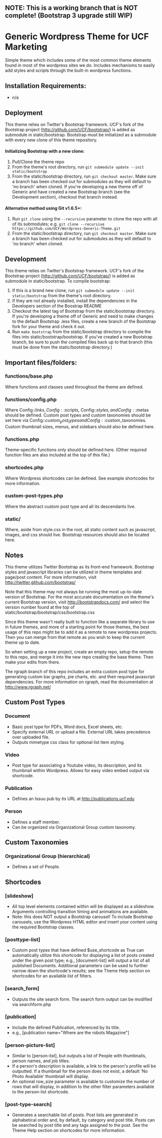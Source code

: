 ## NOTE: This is a working branch that is NOT complete! (Bootstrap 3 upgrade still WIP) ##


# Generic Wordpress Theme for UCF Marketing

Simple theme which includes some of the most common theme elements found in most
of the wordpress sites we do.  Includes mechanisms to easily add styles and
scripts through the built-in wordpress functions.


## Installation Requirements:
* n/a


## Deployment

This theme relies on Twitter's Bootstrap framework. UCF's fork of the Bootstrap project (http://github.com/UCF/bootstrap/) is added as submodule in static/bootstrap. Bootstrap must be initialized as a submodule with every new clone of this theme repository.

#### Initializing Bootstrap with a new clone:
1. Pull/Clone the theme repo
2. From the theme's root directory, run `git submodule update --init static/bootstrap`
3. From the static/bootstrap directory, run `git checkout master`.  Make sure a branch has been checked out for submodules as they will default to 'no branch' when cloned.  If you're developing a new theme off of Generic and have created a new Bootstrap branch (see the Development section), checkout that branch instead.

#### Alternative method using Git v1.6.5+:
1. Run `git clone` using the `--recursive` parameter to clone the repo with all of its submodules; e.g. `git clone --recursive https://github.com/UCF/Wordpress-Generic-Theme.git`
2. From the static/bootstrap directory, run `git checkout master`.  Make sure a branch has been checked out for submodules as they will default to 'no branch' when cloned.


## Development

This theme relies on Twitter's Bootstrap framework. UCF's fork of the Bootstrap project (http://github.com/UCF/bootstrap/) is added as submodule in static/bootstrap. To compile bootstrap:

1. If this is a brand new clone, run `git submodule update --init static/bootstrap` from the theme's root directory.
2. If they are not already installed, install the dependencies in the Developers section of the Boostrap README
3. Checkout the latest tag of Bootstrap from the static/bootstrap directory.  If you're developing a theme off of Generic and need to make changes to the default Bootstrap .less files, create a new branch of the Bootstrap fork for your theme and check it out.
4. Run `make bootstrap` from the static/bootstrap directory to compile the files into static/bootstrap/bootstrap.  If you've created a new Bootstrap branch, be sure to push the compiled files back up to that branch (this must be done from the static/bootstrap directory.)


## Important files/folders:

### functions/base.php
Where functions and classes used throughout the theme are defined.

### functions/config.php
Where Config::$links, Config::$scripts, Config::$styles, and
Config::$metas should be defined.  Custom post types and custom taxonomies should
be set here via Config::$custom_post_types and Config::$custom_taxonomies.
Custom thumbnail sizes, menus, and sidebars should also be defined here.

### functions.php
Theme-specific functions only should be defined here.  (Other required
function files are also included at the top of this file.)

### shortcodes.php
Where Wordpress shortcodes can be defined.  See example shortcodes for more
information.

### custom-post-types.php
Where the abstract custom post type and all its descendants live.

### static/
Where, aside from style.css in the root, all static content such as
javascript, images, and css should live.
Bootstrap resources should also be located here.


## Notes

This theme utilizes Twitter Bootstrap as its front-end framework.  Bootstrap
styles and javascript libraries can be utilized in theme templates and page/post
content.  For more information, visit http://twitter.github.com/bootstrap/

Note that this theme may not always be running the most up-to-date version of
Bootstrap.  For the most accurate documentation on the theme's current
Bootstrap version, visit http://bootstrapdocs.com/ and select the version number
found at the top of static/bootstrap/bootstrap/css/bootstrap.css


Since this theme wasn't really built to function like a separate library to use
in future themes, and more of a starting point for those themes, the best usage
of this repo might be to add it as a remote to new wordpress projects.  Then
you can merge from that remote as you wish to keep the current theme up to date.

So when setting up a new project, create an empty repo, setup the remote to this
repo, and merge it into the new repo creating the base theme.  Then make your
edits from there.


The rgraph branch of this repo includes an extra custom post type for generating
custom bar graphs, pie charts, etc. and their required javascript dependencies.
For more information on rgraph, read the documentation at http://www.rgraph.net/


## Custom Post Types

### Document
* Basic post type for PDFs, Word docs, Excel sheets, etc.
* Specify external URL or upload a file.  External URL takes precedence over
uploaded file.
* Outputs mimetype css class for optional list item styling.

### Video
* Post type for associating a Youtube video, its description, and its thumbnail
within Wordpress.  Allows for easy video embed output via shortcode.

### Publication
* Defines an Issuu pub by its URL at http://publications.ucf.edu

### Person
* Defines a staff member.
* Can be organized via Organizational Group custom taxonomy.


## Custom Taxonomies

### Organizational Group (hierarchical)
* Defines a set of People.


## Shortcodes

### [slideshow]
* All top level elements contained within will be displayed as a slideshow.
Arguments controlling transition timing and animations are available.
* Note: this does NOT output a Bootstrap carousel!  To include Bootstrap
carousels, use the Wordpress HTML editor and insert your content using the
required Bootstrap classes.

### [posttype-list]
* Custom post types that have defined $use_shortcode as True can automatically
utilize this shortcode for displaying a list of posts created under the given
post type; e.g., [document-list] will output a list of all published Documents.
Additional parameters can be used to further narrow down the shortcode's results;
see the Theme Help section on shortcodes for an available list of filters.

### [search_form]
* Outputs the site search form.  The search form output can be modified via
searchform.php

### [publication]
* Include the defined Publication, referenced by its title.
* e.g., [publication name="Where are the robots Magazine"]

### [person-picture-list]
* Similar to [person-list], but outputs a list of People with thumbnails, person names, and job titles.
* If a person's description is available, a link to the person's profile will be outputted. If a thumbnail for the person does not exist, a default 'No Photo Available' thumbnail will display.
* An optional row_size parameter is available to customize the number of rows that will display, in addition to the other filter parameters available to the person-list shortcode.

### [post-type-search]
* Generates a searchable list of posts. Post lists are generated in alphabetical order and, by default, by category and post title. Posts can be searched by post title and any tags assigned to the post. See the Theme Help section on shortcodes for more information.

